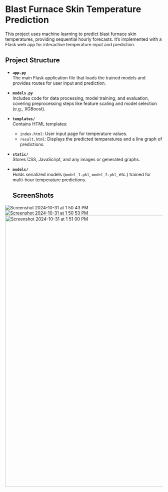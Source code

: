 # Blast Furnace Skin Temperature Prediction

This project uses machine learning to predict blast furnace skin temperatures, providing sequential hourly forecasts. It’s implemented with a Flask web app for interactive temperature input and prediction.

## Project Structure

- **`app.py`**  
  The main Flask application file that loads the trained models and provides routes for user input and prediction.
  
- **`models.py`**  
  Includes code for data processing, model training, and evaluation, covering preprocessing steps like feature scaling and model selection (e.g., XGBoost).

- **`templates/`**  
  Contains HTML templates:
  - `index.html`: User input page for temperature values.
  - `result.html`: Displays the predicted temperatures and a line graph of predictions.

- **`static/`**  
  Stores CSS, JavaScript, and any images or generated graphs.

- **`models/`**  
  Holds serialized models (`model_1.pkl`, `model_2.pkl`, etc.) trained for multi-hour temperature predictions.

  ## ScreenShots
  
![Screenshot 2024-10-31 at 1 50 43 PM](https://github.com/user-attachments/assets/c91686e5-fcf7-4f03-83dd-7f3eaa0d563c)
![Screenshot 2024-10-31 at 1 50 53 PM](https://github.com/user-attachments/assets/a52a20e9-1781-4a87-be00-e85dc541c0db)
<img width="864" alt="Screenshot 2024-10-31 at 1 51 00 PM" src="https://github.com/user-attachments/assets/876f6742-b63c-40e2-90ad-ddbba0d2be82">
